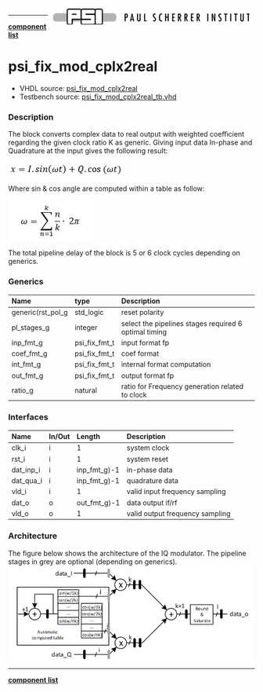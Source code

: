 <img align="right" src="../../doc/psi_logo.png">

***

[**component list**](../README.md)

# psi_fix_mod_cplx2real
 - VHDL source: [psi_fix_mod_cplx2real](../hdl/psi_fix_mod_cplx2real.vhd)
 - Testbench source: [psi_fix_mod_cplx2real_tb.vhd](../testbench/psi_fix_mod_cplx2real_tb/psi_fix_mod_cplx2real_tb.vhd)

### Description

The block converts complex data to real output with weighted coefficient regarding the given clock ratio K as generic. Giving input data In-phase and Quadrature at the input gives the following result:

<img align="center" src="psi_fix_mod_cplx2real_a.png">

Where sin & cos angle are computed within a table as follow:

<img align="center" src="psi_fix_mod_cplx2real_b.png">

The total pipeline delay of the block is 5 or 6 clock cycles depending on generics.

### Generics
| Name              | type          | Description                                         |
|:------------------|:--------------|:----------------------------------------------------|
| generic(rst_pol_g | std_logic     | reset polarity                 |
| pl_stages_g       | integer       | select the pipelines stages required 6 optimal timing               |
| inp_fmt_g         | psi_fix_fmt_t | input format fp             |
| coef_fmt_g        | psi_fix_fmt_t | coef format                 |
| int_fmt_g         | psi_fix_fmt_t | internal format computation  |
| out_fmt_g         | psi_fix_fmt_t | output format fp         |
| ratio_g           | natural       | ratio for Frequency generation related to clock               |

### Interfaces
| Name      | In/Out   | Length       | Description                     |
|:----------|:---------|:-------------|:--------------------------------|
| clk_i     | i        | 1            | system clock      |
| rst_i     | i        | 1            | system reset       |
| dat_inp_i | i        | inp_fmt_g)-1 | in-phase data                   |
| dat_qua_i | i        | inp_fmt_g)-1 | quadrature data                 |
| vld_i     | i        | 1            | valid input frequency sampling  |
| dat_o     | o        | out_fmt_g)-1 | data output if/rf               |
| vld_o     | o        | 1            | valid output frequency sampling |

### Architecture

The figure below shows the architecture of the IQ modulator. The pipeline stages in grey are optional (depending on generics).
<img align="center" src="psi_fix_mod_cplx2real_c.png">

---
[**component list**](../README.md)
